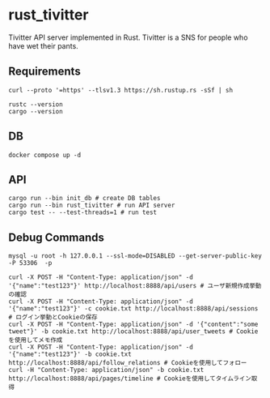 # rust_tivitter

Tivitter API server implemented in Rust.
Tivitter is a SNS for people who have wet their pants.

## Requirements
```
curl --proto '=https' --tlsv1.3 https://sh.rustup.rs -sSf | sh

rustc --version
cargo --version
```

## DB
```
docker compose up -d
```

## API
```
cargo run --bin init_db # create DB tables
cargo run --bin rust_tivitter # run API server
cargo test -- --test-threads=1 # run test
```

## Debug Commands
```
mysql -u root -h 127.0.0.1 --ssl-mode=DISABLED --get-server-public-key -P 53306  -p
```

```
curl -X POST -H "Content-Type: application/json" -d '{"name":"test123"}' http://localhost:8888/api/users # ユーザ新規作成挙動の確認
curl -X POST -H "Content-Type: application/json" -d '{"name":"test123"}' -c cookie.txt http://localhost:8888/api/sessions # ログイン挙動とCookieの保存
curl -X POST -H "Content-Type: application/json" -d '{"content":"some tweet"}' -b cookie.txt http://localhost:8888/api/user_tweets # Cookieを使用してメモ作成
curl -X POST -H "Content-Type: application/json" -d '{"name":"test123"}' -b cookie.txt http://localhost:8888/api/follow_relations # Cookieを使用してフォロー
curl -H "Content-Type: application/json" -b cookie.txt http://localhost:8888/api/pages/timeline # Cookieを使用してタイムライン取得
```